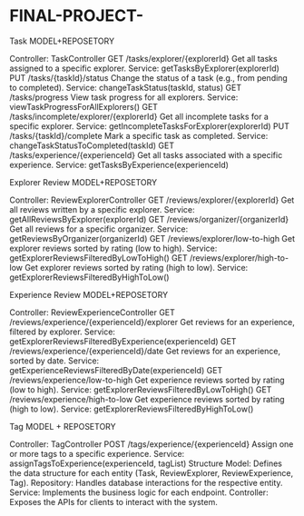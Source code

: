 # FINAL-PROJECT-

Task MODEL+REPOSETORY

Controller: TaskController
GET /tasks/explorer/{explorerId}
Get all tasks assigned to a specific explorer.
Service: getTasksByExplorer(explorerId)
PUT /tasks/{taskId}/status
Change the status of a task (e.g., from pending to completed).
Service: changeTaskStatus(taskId, status)
GET /tasks/progress
View task progress for all explorers.
Service: viewTaskProgressForAllExplorers()
GET /tasks/incomplete/explorer/{explorerId}
Get all incomplete tasks for a specific explorer.
Service: getIncompleteTasksForExplorer(explorerId)
PUT /tasks/{taskId}/complete
Mark a specific task as completed.
Service: changeTaskStatusToCompleted(taskId)
GET /tasks/experience/{experienceId}
Get all tasks associated with a specific experience.
Service: getTasksByExperience(experienceId)

Explorer Review MODEL+REPOSETORY

Controller: ReviewExplorerController
GET /reviews/explorer/{explorerId}
Get all reviews written by a specific explorer.
Service: getAllReviewsByExplorer(explorerId)
GET /reviews/organizer/{organizerId}
Get all reviews for a specific organizer.
Service: getReviewsByOrganizer(organizerId)
GET /reviews/explorer/low-to-high
Get explorer reviews sorted by rating (low to high).
Service: getExplorerReviewsFilteredByLowToHigh()
GET /reviews/explorer/high-to-low
Get explorer reviews sorted by rating (high to low).
Service: getExplorerReviewsFilteredByHighToLow()

Experience Review MODEL+REPOSETORY

Controller: ReviewExperienceController
GET /reviews/experience/{experienceId}/explorer
Get reviews for an experience, filtered by explorer.
Service: getExplorerReviewsFilteredByExperience(experienceId)
GET /reviews/experience/{experienceId}/date
Get reviews for an experience, sorted by date.
Service: getExperienceReviewsFilteredByDate(experienceId)
GET /reviews/experience/low-to-high
Get experience reviews sorted by rating (low to high).
Service: getExplorerReviewsFilteredByLowToHigh()
GET /reviews/experience/high-to-low
Get experience reviews sorted by rating (high to low).
Service: getExplorerReviewsFilteredByHighToLow()

Tag MODEL + REPOSETORY

Controller: TagController
POST /tags/experience/{experienceId}
Assign one or more tags to a specific experience.
Service: assignTagsToExperience(experienceId, tagList)
Structure
Model: Defines the data structure for each entity (Task, ReviewExplorer, ReviewExperience, Tag).
Repository: Handles database interactions for the respective entity.
Service: Implements the business logic for each endpoint.
Controller: Exposes the APIs for clients to interact with the system.
